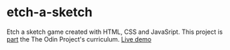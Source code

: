 # etch-a-sketch
Etch a sketch game created with HTML, CSS and JavaSript. This project is [part](https://www.theodinproject.com/lessons/foundations-etch-a-sketch) the The Odin Project's curriculum.
[Live demo](https://vlaurencena.github.io/etch-a-sketch/)

